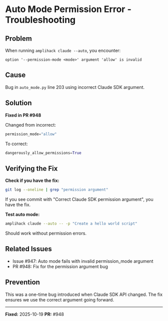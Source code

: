 # Auto Mode Permission Error - Troubleshooting

## Problem

When running `amplihack claude --auto`, you encounter:

```
option '--permission-mode <mode>' argument 'allow' is invalid
```

## Cause

Bug in `auto_mode.py` line 203 using incorrect Claude SDK argument.

## Solution

**Fixed in PR #948**

Changed from incorrect:

```python
permission_mode="allow"
```

To correct:

```python
dangerously_allow_permissions=True
```

## Verifying the Fix

**Check if you have the fix:**

```bash
git log --oneline | grep "permission argument"
```

If you see commit with "Correct Claude SDK permission argument", you have the fix.

**Test auto mode:**

```bash
amplihack claude --auto -- -p "Create a hello world script"
```

Should work without permission errors.

## Related Issues

- Issue #947: Auto mode fails with invalid permission_mode argument
- PR #948: Fix for the permission argument bug

## Prevention

This was a one-time bug introduced when Claude SDK API changed. The fix ensures we use the correct argument going forward.

---

**Fixed:** 2025-10-19
**PR:** #948
